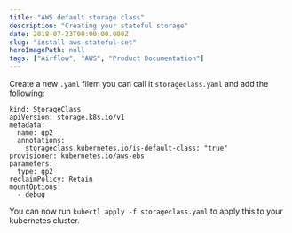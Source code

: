```yaml
---
title: "AWS default storage class"
description: "Creating your stateful storage"
date: 2018-07-23T00:00:00.000Z
slug: "install-aws-stateful-set"
heroImagePath: null
tags: ["Airflow", "AWS", "Product Documentation"]
---
```


Create a new `.yaml` filem you can call it `storageclass.yaml` and add the following:

```
kind: StorageClass
apiVersion: storage.k8s.io/v1
metadata:
  name: gp2
  annotations:
    storageclass.kubernetes.io/is-default-class: "true"
provisioner: kubernetes.io/aws-ebs
parameters:
  type: gp2
reclaimPolicy: Retain
mountOptions:
  - debug
```

You can now run `kubectl apply -f storageclass.yaml` to apply this to your kubernetes cluster.
